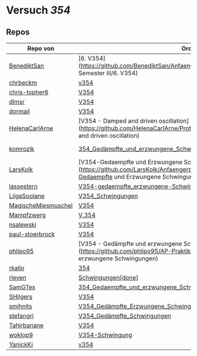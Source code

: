 # Versuch *354*

## Repos

|                     Repo von                     |                                                                                  Ordner                                                                                  |                                                                                                                                                                               PDFs                                                                                                                                                                                |
|--------------------------------------------------|--------------------------------------------------------------------------------------------------------------------------------------------------------------------------|-------------------------------------------------------------------------------------------------------------------------------------------------------------------------------------------------------------------------------------------------------------------------------------------------------------------------------------------------------------------|
|[BenediktSan](../repo/BenediktSan)                |[6. V354](https://github.com/BenediktSan/AnfaengerPraktikum2020/tree/master/Versuche Semester III/6. V354)                                                                |[V354.pdf](https://docs.google.com/viewer?url=https://github.com/BenediktSan/AnfaengerPraktikum2020/raw/main/Versuche%20Semester%20III/6.%20V354/V354.pdf)<br/>[altV354.pdf](https://docs.google.com/viewer?url=https://github.com/BenediktSan/AnfaengerPraktikum2020/raw/main/Versuche%20Semester%20III/6.%20V354/altV354.pdf)                                    |
|[chrbeckm](../repo/chrbeckm)                      |[v354](https://github.com/chrbeckm/anfaenger-praktikum/tree/master/v354)                                                                                                  |–                                                                                                                                                                                                                                                                                                                                                                  |
|[chris-topher6](../repo/chris-topher6)            |[V354](https://github.com/chris-topher6/Anfaenger-Praktikum/tree/master/V354)                                                                                             |–                                                                                                                                                                                                                                                                                                                                                                  |
|[dlmsr](../repo/dlmsr)                            |[V354](https://github.com/dlmsr/praktikum/tree/master/V354)                                                                                                               |–                                                                                                                                                                                                                                                                                                                                                                  |
|[dormail](../repo/dormail)                        |[V354](https://github.com/dormail/ap/tree/master/V354)                                                                                                                    |–                                                                                                                                                                                                                                                                                                                                                                  |
|[HelenaCarlArne](../repo/HelenaCarlArne)          |[V354 - Damped and driven oscillation](https://github.com/HelenaCarlArne/ProtokolleAP/tree/master/V354 - Damped and driven oscillation)                                   |–                                                                                                                                                                                                                                                                                                                                                                  |
|[komrozik](../repo/komrozik)                      |[354_Gedämpfte_und_erzwungene_Schwinungen](https://github.com/komrozik/AP2019/tree/master/354_Gedämpfte_und_erzwungene_Schwinungen)                                       |[Messwerte354.pdf](https://docs.google.com/viewer?url=https://github.com/komrozik/AP2019/raw/master/354_Ged%C3%A4mpfte_und_erzwungene_Schwinungen/Messwerte354.pdf)<br/>[V354_Gedaempfe_Schwinung.pdf](https://docs.google.com/viewer?url=https://github.com/komrozik/AP2019/raw/master/354_Ged%C3%A4mpfte_und_erzwungene_Schwinungen/V354_Gedaempfe_Schwinung.pdf)|
|[LarsKolk](../repo/LarsKolk)                      |[V354-Gedaempfte und Erzwungene Schwingungen](https://github.com/LarsKolk/Anfaengerpraktikum/tree/master/V354-Gedaempfte und Erzwungene Schwingungen)                     |[main.pdf](https://docs.google.com/viewer?url=https://github.com/LarsKolk/Anfaengerpraktikum/raw/master/V354-Gedaempfte%20und%20Erzwungene%20Schwingungen/main.pdf)<br/>[V354-altp.pdf](https://docs.google.com/viewer?url=https://github.com/LarsKolk/Anfaengerpraktikum/raw/master/V354-Gedaempfte%20und%20Erzwungene%20Schwingungen/V354-altp.pdf)              |
|[lassestern](../repo/lassestern)                  |[V354-gedaempfte_erzwungene-Schwingungen](https://github.com/lassestern/praktikum-david-lasse/tree/master/V354-gedaempfte_erzwungene-Schwingungen)                        |[Theorie354.pdf](https://docs.google.com/viewer?url=https://github.com/lassestern/praktikum-david-lasse/raw/master/V354-gedaempfte_erzwungene-Schwingungen/Theorie354.pdf)                                                                                                                                                                                         |
|[LiigaSoolane](../repo/LiigaSoolane)              |[V354_Schwingungen](https://github.com/LiigaSoolane/Paktikum/tree/master/V354_Schwingungen)                                                                               |–                                                                                                                                                                                                                                                                                                                                                                  |
|[MagischeMiesmuschel](../repo/MagischeMiesmuschel)|[V354](https://github.com/MagischeMiesmuschel/AnfaengerPraktikum/tree/master/V354)                                                                                        |–                                                                                                                                                                                                                                                                                                                                                                  |
|[Mampfzwerg](../repo/Mampfzwerg)                  |[V.354](https://github.com/Mampfzwerg/Praktikum/tree/master/V.354)                                                                                                        |[main.pdf](https://docs.google.com/viewer?url=https://github.com/Mampfzwerg/Praktikum/raw/master/V.354/latex-template/main.pdf)                                                                                                                                                                                                                                    |
|[nsalewski](../repo/nsalewski)                    |[V354](https://github.com/nsalewski/laboratory/tree/master/V354)                                                                                                          |–                                                                                                                                                                                                                                                                                                                                                                  |
|[paul-stoerbrock](../repo/paul-stoerbrock)        |[V354](https://github.com/paul-stoerbrock/Praktikum/tree/master/V354)                                                                                                     |–                                                                                                                                                                                                                                                                                                                                                                  |
|[phlipo95](../repo/phlipo95)                      |[V354 - Gedämpfte und erzwungene Schwingungen](https://github.com/phlipo95/AP-Praktikum/tree/master/V354 - Gedämpfte und erzwungene Schwingungen)                         |–                                                                                                                                                                                                                                                                                                                                                                  |
|[rkallo](../repo/rkallo)                          |[354](https://github.com/rkallo/APWS1718/tree/master/354)                                                                                                                 |[main_fertig.pdf](https://docs.google.com/viewer?url=https://github.com/rkallo/APWS1718/raw/master/354/main_fertig.pdf)                                                                                                                                                                                                                                            |
|[rleven](../repo/rleven)                          |[Schwingungen[done]](https://github.com/rleven/richard_joell_Praktikum/tree/master/Schwingungen[done])                                                                    |–                                                                                                                                                                                                                                                                                                                                                                  |
|[SamGTex](../repo/SamGTex)                        |[354_Gedaempfte_und_erzwungene_Schwingungen](https://github.com/SamGTex/Physik_Praktikum_Samuel_Max/tree/master/354_Gedaempfte_und_erzwungene_Schwingungen)               |–                                                                                                                                                                                                                                                                                                                                                                  |
|[SHilgers](../repo/SHilgers)                      |[V354](https://github.com/SHilgers/Praktikum2/tree/master/V354)                                                                                                           |–                                                                                                                                                                                                                                                                                                                                                                  |
|[smjhnits](../repo/smjhnits)                      |[V354_Gedämpfte_Erzwungene_Schwingungen](https://github.com/smjhnits/Praktikum_TU_D_16-17/tree/master/Anfängerpraktikum/Protokolle/V354_Gedämpfte_Erzwungene_Schwingungen)|[V354.pdf](https://docs.google.com/viewer?url=https://github.com/smjhnits/Praktikum_TU_D_16-17/raw/master/Anf%C3%A4ngerpraktikum/Fertige%20Protokolle/V354.pdf)                                                                                                                                                                                                    |
|[stefangri](../repo/stefangri)                    |[V354_Gedämpfte_Schwingungen](https://github.com/stefangri/s_s_productions/tree/master/PHY341/V354_Gedämpfte_Schwingungen)                                                |–                                                                                                                                                                                                                                                                                                                                                                  |
|[Tahirbanane](../repo/Tahirbanane)                |[V354](https://github.com/Tahirbanane/AP/tree/master/V354)                                                                                                                |–                                                                                                                                                                                                                                                                                                                                                                  |
|[woklop9](../repo/woklop9)                        |[V354-Schwingung](https://github.com/woklop9/Anfaengerpraktikum/tree/master/V354-Schwingung)                                                                              |–                                                                                                                                                                                                                                                                                                                                                                  |
|[YanickKi](../repo/YanickKi)                      |[v354](https://github.com/YanickKi/AP_T_Y/tree/master/v354)                                                                                                               |–                                                                                                                                                                                                                                                                                                                                                                  |
